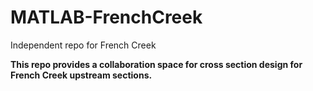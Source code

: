 # MATLAB-FrenchCreek
Independent repo for French Creek

**This repo provides a collaboration space for cross section design for French Creek upstream sections.**
